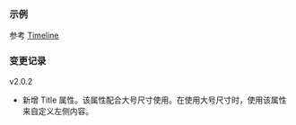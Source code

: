 ### 示例

参考 [Timeline](#/Data%20Display/Timeline)

### 变更记录

v2.0.2

- 新增 Title 属性。该属性配合大号尺寸使用。在使用大号尺寸时，使用该属性来自定义左侧内容。
